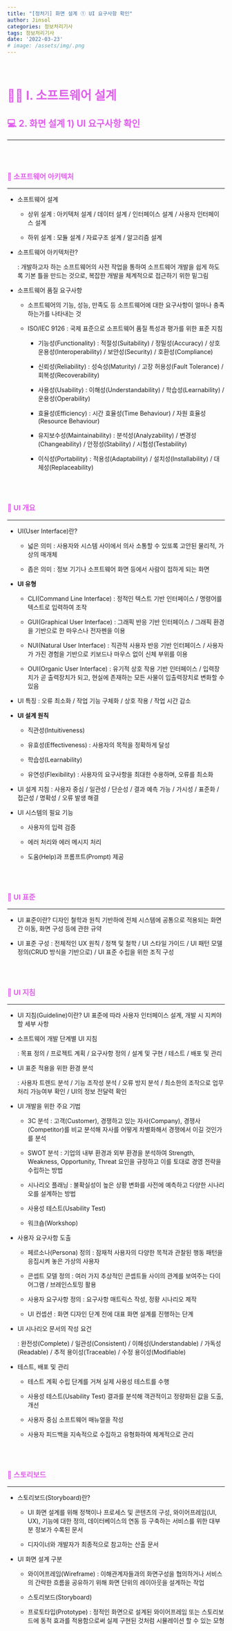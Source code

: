 ```yaml
---
title: "[정처기] 화면 설계 ① UI 요구사항 확인"
author: Jinsol
categories: 정보처리기사
tags: 정보처리기사
date: '2022-03-23'
# image: /assets/img/.png
---
```


<br>

# <span style="color:#E15FED">**👩‍💻 Ⅰ. 소프트웨어 설계**</span>
## <span style="color:#E15FED">**💻 2. 화면 설계 1) UI 요구사항 확인**</span>
<hr>

<br> 
<br> 

### <span style="color:#E15FED">**🔎 소프트웨어 아키텍처**</span>
<hr>

- 소프트웨어 설계

    - 상위 설계 : 아키텍처 설계 / 데이터 설계 / 인터페이스 설계 / 사용자 인터페이스 설계

    - 하위 설계 : 모듈 설계 / 자료구조 설계 / 알고리즘 설계

- 소프트웨어 아키텍처란? 

    : 개발하고자 하는 소프트웨어의 사전 작업을 통하여 소프트웨어 개발을 쉽게 하도록 기본 틀을 만드는 것으로, 복잡한 개발을 체계적으로 접근하기 위한 밑그림

- 소프트웨어 품질 요구사항

    - 소프트웨어의 기능, 성능, 만족도 등 소프트웨어에 대한 요구사항이 얼마나 충족하는가를 나타내는 것

    - ISO/IEC 9126 : 국제 표준으로 소프트웨어 품질 특성과 평가를 위한 표준 지침

        - 기능성(Functionality) : 적절성(Suitability) / 정밀성(Accuracy) / 상호 운용성(Interoperability) / 보안성(Security) / 호환성(Compliance) 
        
        - 신뢰성(Reliability) : 성숙성(Maturity) / 고장 허용성(Fault Tolerance) / 회복성(Recoverability)
        
        - 사용성(Usability) : 이해성(Understandability) / 학습성(Learnability) / 운용성(Operability)
        
        - 효율성(Efficiency) : 시간 효율성(Time Behaviour) / 자원 효율성(Resource Behaviour)
        
        - 유지보수성(Maintainability) : 분석성(Analyzability) / 변경성(Changeability) / 안정성(Stability) / 시험성(Testability)
        
        - 이식성(Portability) : 적용성(Adaptability) / 설치성(Installability) / 대체성(Replaceability)
        
<br> 
<br> 

### <span style="color:#E15FED">**🔎 UI 개요**</span>
<hr>

- UI(User Interface)란?

    - 넓은 의미 : 사용자와 시스템 사이에서 의사 소통할 수 있또록 고안된 물리적, 가상의 매개체

    - 좁은 의미 : 정보 기기나 소프트웨어 화면 등에서 사람이 접하게 되는 화면

- **UI 유형**

    - CLI(Command Line Interface) : 정적인 텍스트 기반 인터페이스 / 명령어를 텍스트로 입력하여 조작

    - GUI(Graphical User Interface) : 그래픽 반응 기반 인터페이스 / 그래픽 환경을 기반으로 한 마우스나 전자펜을 이용

    - NUI(Natural User Interface) : 직관적 사용자 반응 기반 인터페이스 / 사용자가 가진 경험을 기반으로 키보드나 마우스 없이 신체 부위를 이용

    - OUI(Organic User Interface) : 유기적 상호 작용 기반 인터페이스 / 입력장치가 곧 출력장치가 되고, 현실에 존재하는 모든 사물이 입출력장치로 변화할 수 있음

- UI 특징 : 오류 최소화 / 작업 기능 구체화 / 상호 작용 / 작업 시간 감소

- **UI 설계 원칙**

    - 직관성(Intuitiveness) 
    
    - 유효성(Effectiveness) : 사용자의 목적을 정확하게 달성
    
    - 학습성(Learnability) 
    
    - 유연성(Flexibility) : 사용자의 요구사항을 최대한 수용하며, 오류를 최소화

- UI 설계 지침 : 사용자 중심 / 일관성 / 단순성 / 결과 예측 가능 / 가시성 / 표준화 / 접근성 / 명확성 / 오류 발생 해결

- UI 시스템의 필요 기능

    - 사용자의 입력 검증

    - 에러 처리와 에러 메시지 처리

    - 도움(Help)과 프롬프트(Prompt) 제공
            
<br> 
<br> 

### <span style="color:#E15FED">**🔎 UI 표준**</span>
<hr>

- UI 표준이란? 디자인 철학과 원칙 기반하에 전체 시스템에 공통으로 적용되는 화면 간 이동, 화면 구성 등에 관한 규약

- UI 표준 구성 : 전체적인 UX 원칙 / 정책 및 철학 / UI 스타일 가이드 / UI 패턴 모델 정의(CRUD 방식을 기반으로) / UI 표준 수립을 위한 조직 구성

<br> 
<br>

### <span style="color:#E15FED">**🔎 UI 지침**</span>
<hr>

- UI 지침(Guideline)이란? UI 표준에 따라 사용자 인터페이스 설계, 개발 시 지켜야 할 세부 사항

- 소프트웨어 개발 단계별 UI 지침

    : 목표 정의 / 프로젝트 계획 / 요구사항 정의 / 설계 및 구현 / 테스트 / 배포 및 관리

- UI 표준 적용을 위한 환경 분석

    : 사용자 트렌드 분석 / 기능 조작성 분석 / 오류 방지 분석 / 최소한의 조작으로 업무 처리 가능여부 확인 / UI의 정보 전달력 확인

- UI 개발을 위한 주요 기법

    - 3C 분석 : 고객(Customer), 경쟁하고 있는 자사(Company), 경쟁사(Competitor)를 비교 분석해 자사를 어떻게 차별화해서 경쟁에서 이길 것인가를 분석

    - SWOT 분석 : 기업의 내부 환경과 외부 환경을 분석하여 Strength, Weakness, Opportunity, Threat 요인을 규정하고 이를 토대로 경영 전략을 수립하는 방법

    - 시나리오 플래닝 : 불확실성이 높은 상황 변화를 사전에 예측하고 다양한 시나리오를 설계하는 방법

    - 사용성 테스트(Usability Test)

    - 워크숍(Workshop) 

- 사용자 요구사항 도출

    - 페르소나(Persona) 정의 : 잠재적 사용자의 다양한 목적과 관찰된 행동 패턴을 응집시켜 놓은 가상의 사용자

    - 콘셉트 모델 정의 : 여러 가지 추상적인 콘셉트들 사이의 관계를 보여주는 다이어그램 / 브레인스토밍 활용

    - 사용자 요구사항 정의 : 요구사항 매트릭스 작성, 정황 시나리오 제작

    - UI 컨셉션 : 화면 디자인 단계 전에 대표 화면 설계를 진행하는 단계

- UI 시나리오 문서의 작성 요건

    : 완전성(Complete) / 일관성(Consistent) / 이해성(Understandable) / 가독성(Readable) / 추적 용이성(Traceable) / 수정 용이성(Modifiable)

- 테스트, 배포 및 관리

    - 테스트 계획 수립 단계를 거쳐 실제 사용성 테스트를 수행

    - 사용성 테스트(Usability Test) 결과를 분석해 객관적이고 정량화된 값을 도출, 개선

    - 사용자 중심 소프트웨어 매뉴얼을 작성

    - 사용자 피드백을 지속적으로 수집하고 유형화하여 체계적으로 관리

<br> 
<br>

### <span style="color:#E15FED">**🔎 스토리보드**</span>
<hr>

- 스토리보드(Storyboard)란? 

    - UI 화면 설계를 위해 정책이나 프로세스 및 콘텐츠의 구성, 와이어프레임(UI, UX), 기능에 대한 정의, 데이터베이스의 연동 등 구축하는 서비스를 위한 대부분 정보가 수록된 문서

    - 디자이너와 개발자가 최종적으로 참고하는 산출 문서

- UI 화면 설계 구분

    - 와이어프레임(Wireframe) : 이해관계자들과의 화면구성을 협의하거나 서비스의 간략한 흐름을 공유하기 위해 화면 단위의 레이아웃을 설계하는 작업

    - 스토리보드(Storyboard)

    - 프로토타입(Prototype) : 정적인 화면으로 설계된 와이어프레임 또는 스토리보드에 동적 효과를 적용함으로써 실제 구현된 것처럼 시뮬레이션 할 수 있는 모형